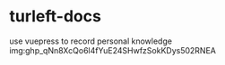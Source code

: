 # turleft-docs
use vuepress to record personal knowledge
img: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
